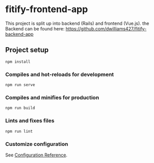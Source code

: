 # fitify-frontend-app

This project is split up into backend (Rails) and frontend (Vue.js). the Backend can be found here: https://github.com/dwilliams427/fitify-backend-app

## Project setup
```
npm install
```

### Compiles and hot-reloads for development
```
npm run serve
```

### Compiles and minifies for production
```
npm run build
```

### Lints and fixes files
```
npm run lint
```

### Customize configuration
See [Configuration Reference](https://cli.vuejs.org/config/).
